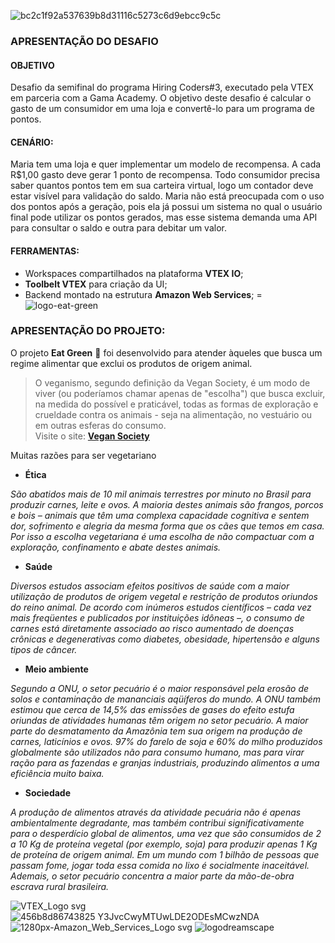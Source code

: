 ![bc2c1f92a537639b8d31116c5273c6d9ebcc9c5c](https://user-images.githubusercontent.com/109383851/179417523-257cb058-2d89-43e7-9607-c2c009cb1343.png)

### APRESENTAÇÃO DO DESAFIO ###

#### OBJETIVO ####
Desafio da semifinal do programa Hiring Coders#3, executado pela VTEX em parceria com a Gama Academy.
O objetivo deste desafio é calcular o gasto de um consumidor em uma loja e convertê-lo para um programa de pontos.

#### CENÁRIO: ####
Maria tem uma loja e quer implementar um modelo de recompensa.
A cada R$1,00 gasto deve gerar 1 ponto de recompensa. Todo consumidor precisa saber quantos pontos tem em sua carteira virtual, logo um contador deve estar visível para validação do saldo.
Maria não está preocupada com o uso dos pontos após a geração, pois ela já possui um sistema no qual o usuário final pode utilizar os pontos gerados, mas esse sistema demanda uma API para consultar o saldo e outra para debitar um valor.

#### FERRAMENTAS: ####
- Workspaces compartilhados na plataforma **VTEX IO**;
- **Toolbelt VTEX** para criação da UI;
- Backend montado na estrutura **Amazon Web Services**;
=
![logo-eat-green](https://user-images.githubusercontent.com/109383851/179417609-43b7c796-3994-432e-92eb-42839a4f0fa0.png)

### APRESENTAÇÃO DO PROJETO: ###
O projeto **Eat Green** 🌱 foi desenvolvido para atender àqueles que busca um regime alimentar que exclui os produtos de origem animal. 
>O veganismo, segundo definição da Vegan Society, é um modo de viver (ou poderíamos chamar apenas de "escolha") que busca excluir, na medida do possível e praticável, todas as formas de exploração e crueldade contra os animais - seja na alimentação, no vestuário ou em outras esferas do consumo. <br>
Visite o site: **[Vegan Society](https://www.vegansociety.com/go-vegan/definition-veganism)**


Muitas razões para ser vegetariano

- **Ética**

*São abatidos mais de 10 mil animais terrestres por minuto no Brasil para produzir carnes, leite e ovos. A maioria destes animais são frangos, porcos e bois – animais que têm uma complexa capacidade cognitiva e sentem dor, sofrimento e alegria da mesma forma que os cães que temos em casa. 
Por isso a escolha vegetariana é uma escolha de não compactuar com a exploração, confinamento e abate destes animais.*

- **Saúde**

*Diversos estudos associam efeitos positivos de saúde com a maior utilização de produtos de origem vegetal e restrição de produtos oriundos do reino animal. De acordo com inúmeros estudos científicos – cada vez mais freqüentes e publicados por instituições idôneas –, o consumo de carnes está diretamente associado ao risco aumentado de doenças crônicas e degenerativas como diabetes, obesidade, hipertensão e alguns tipos de câncer.*

- **Meio ambiente**

*Segundo a ONU, o setor pecuário é o maior responsável pela erosão de solos e contaminação de mananciais aqüíferos do mundo. A ONU também estimou que cerca de 14,5% das emissões de gases do efeito estufa oriundas de atividades humanas têm origem no setor pecuário. A maior parte do desmatamento da Amazônia tem sua origem na produção de carnes, laticínios e ovos. 97% do farelo de soja e 60% do milho produzidos globalmente são utilizados não para consumo humano, mas para virar ração para as fazendas e granjas industriais, produzindo alimentos a uma eficiência muito baixa.*

- **Sociedade**

*A produção de alimentos através da atividade pecuária não é apenas ambientalmente degradante, mas também contribui significativamente para o desperdício global de alimentos, uma vez que são consumidos de 2 a 10 Kg de proteína vegetal (por exemplo, soja) para produzir apenas 1 Kg de proteína de origem animal. Em um mundo com 1 bilhão de pessoas que passam fome, jogar toda essa comida no lixo é socialmente inaceitável. Ademais, o setor pecuário concentra a maior parte da mão-de-obra escrava rural brasileira.*

![VTEX_Logo svg](https://user-images.githubusercontent.com/109383851/179416600-c9f74716-f9d2-44b7-9bef-4f9a02df5bc3.png)
![456b8d86743825 Y3JvcCwyMTUwLDE2ODEsMCwzNDA](https://user-images.githubusercontent.com/109383851/179416794-4181061a-f739-46d3-9b8a-f1abd37cf57f.jpg)
![1280px-Amazon_Web_Services_Logo svg](https://user-images.githubusercontent.com/109383851/179416870-e0155bf3-e2bb-4f1a-a4fa-51384804f2b2.png)
![logodreamscape](https://user-images.githubusercontent.com/109383851/179419166-f4fa02d3-3454-40bb-be24-5fcc6a7da432.png)


